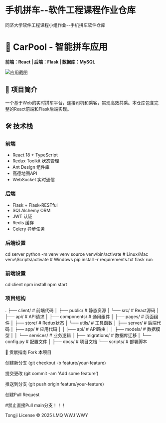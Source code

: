 # 手机拼车--软件工程课程作业仓库
同济大学软件工程课程小组作业--手机拼车软件仓库
# 🚗 CarPool - 智能拼车应用

**前端：React | 后端：Flask | 数据库：MySQL**

![应用截图](./app-preview.png)

## 🌟 项目简介

一个基于Web的实时拼车平台，连接司机和乘客，实现高效共乘。本仓库包含完整的React前端和Flask后端实现。

## 🛠️ 技术栈

### 前端
- React 18 + TypeScript
- Redux Toolkit 状态管理
- Ant Design 组件库
- 高德地图API
- WebSocket 实时通信

### 后端
- Flask + Flask-RESTful
- SQLAlchemy ORM
- JWT 认证
- Redis 缓存
- Celery 异步任务


### 后端设置
cd server
python -m venv venv
source venv/bin/activate  # Linux/Mac
venv\Scripts\activate  # Windows
pip install -r requirements.txt
flask run
### 前端设置
cd client
npm install
npm start

### 项目结构

.
├── client/                 # 前端代码
│   ├── public/            # 静态资源
│   └── src/               # React源码
│       ├── api/           # API请求
│       ├── components/    # 通用组件
│       ├── pages/         # 页面组件
│       ├── store/         # Redux状态
│       └── utils/         # 工具函数
│
├── server/                # 后端代码
│   ├── app/               # 应用代码
│   │   ├── api/          # API路由
│   │   ├── models/       # 数据模型
│   │   └── services/     # 业务逻辑
│   ├── migrations/       # 数据库迁移
│   └── config.py         # 配置文件
│
├── docs/                  # 项目文档
└── scripts/               # 部署脚本

🤝 贡献指南
Fork 本项目

创建新分支 (git checkout -b feature/your-feature)

提交更改 (git commit -am 'Add some feature')

推送到分支 (git push origin feature/your-feature)

创建Pull Request 

#禁止直接Pull main分支！！！

Tongji License © 2025 LMQ WWJ WWY

